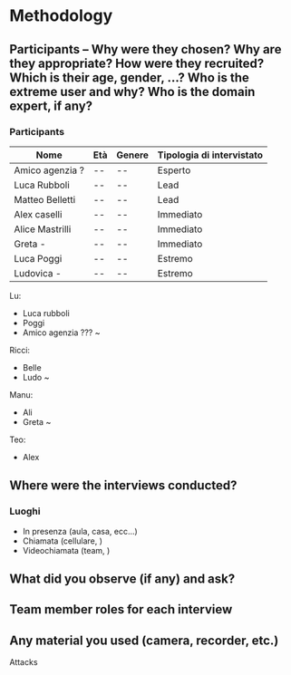 # Methodology

## Participants – Why were they chosen? Why are they appropriate? How were they recruited? Which is their age, gender, …? Who is the extreme user and why? Who is the domain expert, if any?

### Participants

| Nome            | Età | Genere | Tipologia di intervistato |
|-----------------|-----|--------|---------------------------|
| Amico agenzia ? | --  | --     | Esperto                   |
| Luca Rubboli    | --  | --     | Lead                      |
| Matteo Belletti | --  | --     | Lead                      |
| Alex caselli    | --  | --     | Immediato                 |
| Alice Mastrilli | --  | --     | Immediato                 |
| Greta -         | --  | --     | Immediato                 |
| Luca Poggi      | --  | --     | Estremo                   |
| Ludovica -      | --  | --     | Estremo                   |

Lu:

- Luca rubboli
- Poggi
- Amico agenzia ??? ~

Ricci:

- Belle
- Ludo ~

Manu:

- Ali
- Greta ~

Teo:

- Alex

## Where were the interviews conducted?

### Luoghi

- In presenza (aula, casa, ecc...)
- Chiamata (cellulare, )
- Videochiamata (team, )

## What did you observe (if any) and ask?

## Team member roles for each interview

## Any material you used (camera, recorder, etc.)

Attacks